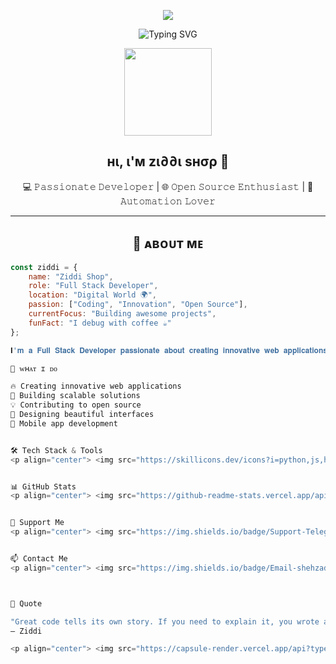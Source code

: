 <p align="center">
  <img src="https://capsule-render.vercel.app/api?type=waving&color=FF6B00&height=220&section=header" />
</p>

<p align="center">
  <img src="https://readme-typing-svg.demolab.com?font=Fira+Code&size=28&pause=1000&color=F75000&width=600&lines=Hey+There!+I'm+Ziddi+Shop;Full-Stack+Developer+💻;Open+Source+Contributor+🤓;Tech+Explorer+🌍" alt="Typing SVG" />
</p>

<p align="center">
  <img src="https://telegra.ph/file/94e50ac8822f5172f06ff.jpg" width="140px" height="140px">
</p>

<h2 align="center">нι, ι'м zι∂∂ι ѕнσρ 👋 </h2>

<p align="center">
  💻 𝙿𝚊𝚜𝚜𝚒𝚘𝚗𝚊𝚝𝚎 𝙳𝚎𝚟𝚎𝚕𝚘𝚙𝚎𝚛 | 🌐 𝙾𝚙𝚎𝚗 𝚂𝚘𝚞𝚛𝚌𝚎 𝙴𝚗𝚝𝚑𝚞𝚜𝚒𝚊𝚜𝚝 | 🚀 𝙰𝚞𝚝𝚘𝚖𝚊𝚝𝚒𝚘𝚗 𝙻𝚘𝚟𝚎𝚛
</p>

---

<h2 align="center">🌟 ᴀʙᴏᴜᴛ ᴍᴇ</h2>

```javascript
const ziddi = {
    name: "Ziddi Shop",
    role: "Full Stack Developer",
    location: "Digital World 🌍",
    passion: ["Coding", "Innovation", "Open Source"],
    currentFocus: "Building awesome projects",
    funFact: "I debug with coffee ☕"
};

𝐈'𝐦 𝐚 𝐅𝐮𝐥𝐥 𝐒𝐭𝐚𝐜𝐤 𝐃𝐞𝐯𝐞𝐥𝐨𝐩𝐞𝐫 𝐩𝐚𝐬𝐬𝐢𝐨𝐧𝐚𝐭𝐞 𝐚𝐛𝐨𝐮𝐭 𝐜𝐫𝐞𝐚𝐭𝐢𝐧𝐠 𝐢𝐧𝐧𝐨𝐯𝐚𝐭𝐢𝐯𝐞 𝐰𝐞𝐛 𝐚𝐩𝐩𝐥𝐢𝐜𝐚𝐭𝐢𝐨𝐧𝐬, 𝐜𝐨𝐧𝐭𝐫𝐢𝐛𝐮𝐭𝐢𝐧𝐠 𝐭𝐨 𝐨𝐩𝐞𝐧 𝐬𝐨𝐮𝐫𝐜𝐞, 𝐚𝐧𝐝 𝐛𝐮𝐢𝐥𝐝𝐢𝐧𝐠 𝐬𝐜𝐚𝐥𝐚𝐛𝐥𝐞 𝐬𝐨𝐥𝐮𝐭𝐢𝐨𝐧𝐬.

🎯 ᴡʜᴀᴛ ɪ ᴅᴏ

🔥 Creating innovative web applications
🚀 Building scalable solutions
💡 Contributing to open source
🎨 Designing beautiful interfaces
📱 Mobile app development


🛠️ Tech Stack & Tools
<p align="center"> <img src="https://skillicons.dev/icons?i=python,js,html,css,react,nodejs,express,git,github,vscode" /> </p>


📊 GitHub Stats
<p align="center"> <img src="https://github-readme-stats.vercel.app/api?username=ziddi-shop&show_icons=true&theme=radical&border_radius=20" width="48%"> <img src="https://github-readme-streak-stats.herokuapp.com/?user=ziddi-shop&theme=radical&border_radius=20" width="48%"> </p> <p align="center"> <img src="https://github-readme-stats.vercel.app/api/top-langs/?username=ziddi-shop&layout=compact&theme=radical&hide_border=true" width="40%"> </p>


🤝 Support Me
<p align="center"> <img src="https://img.shields.io/badge/Support-Telegram-0088cc?style=for-the-badge&logo=telegram&logoColor=white"> <img src="https://img.shields.io/badge/Follow-GitHub-black?style=for-the-badge&logo=github&logoColor=white"> </p>


📫 Contact Me
<p align="center"> <img src="https://img.shields.io/badge/Email-shehzadakingziddi@gmail.com-D14836?style=for-the-badge&logo=gmail&logoColor=white"> <img src="https://img.shields.io/badge/Telegram-t.me/nobi_shops-2CA5E0?style=for-the-badge&logo=telegram&logoColor=white"> </p>



🚀 Quote

"Great code tells its own story. If you need to explain it, you wrote a bug, not a feature."
— Ziddi

<p align="center"> <img src="https://capsule-render.vercel.app/api?type=waving&color=FF6B00&height=120&section=footer"> </p>
